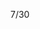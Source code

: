 7/30

<!-- Leetcode刷題  
總刷46題 今天刷了0題
-->

<!--專案
 第一個專案 5/28 合約管理(完成)
 第二個專案 =>物料模擬分析(等API)
 第三個專案 6/18 excelE化(Z_生管_00料品基本資料_V1.0)(完成) 
 第四個專案 6/24 excelE化(Z_物控_01料品領料數量_V1.2)(完成) 
 第五個專案 6/28 excel E 化(Z_倉庫_03料品庫存現況查詢_V1.0)(完成)  
 第六個專案 7/10 標準工時 E 化(完成)
 第七個專案 ==>報表E化 只剩圖表部分(等API)
 第八個專案 7/12 資材料況表 (完成) 
 第九個專案 工令單總表&料品檢驗報表 料品檢驗報表完成 工令單總表完成 
 第十個專案 7/30 銷貨明細表 (完成)
 -->

<!-- QCC
業務分析圖表上線後對業務人員的影響 
7/29新增
1.去年與今年同月份各別業務的成長
(因每個地區月份淡旺季不同,單純比個別月份比不太有效)
2.新增個別業務每月績效、成交成長
3.依職位劃分績效、KPI指標達成率作分析
4.分析是否有效以及可行性,能否套用置未來美國業務
-->

<!-- 自學進度 -->